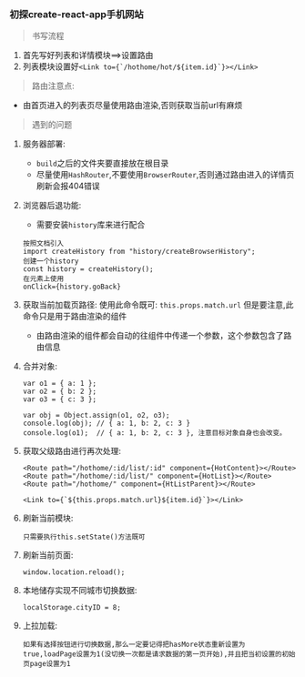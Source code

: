 ### 初探create-react-app手机网站

> 书写流程
1. 首先写好列表和详情模块==>设置路由
2. 列表模块设置好```<Link to={`/hothome/hot/${item.id}`}></Link>```

> 路由注意点:
* 由首页进入的列表页尽量使用路由渲染,否则获取当前url有麻烦

> 遇到的问题
1. 服务器部署:
    * ```build```之后的文件夹要直接放在根目录
    * 尽量使用```HashRouter```,不要使用```BrowserRouter```,否则通过路由进入的详情页刷新会报404错误

2. 浏览器后退功能:
    * 需要安装```history```库来进行配合
    ```
    按照文档引入
    import createHistory from "history/createBrowserHistory";
    创建一个history
    const history = createHistory();
    在元素上使用
    onClick={history.goBack}
    ```

3. 获取当前加载页路径:
    使用此命令既可:
    ```this.props.match.url```
    但是要注意,此命令只是用于路由渲染的组件
    * 由路由渲染的组件都会自动的往组件中传递一个参数，这个参数包含了路由信息

4. 合并对象:
    ```
    var o1 = { a: 1 };
    var o2 = { b: 2 };
    var o3 = { c: 3 };

    var obj = Object.assign(o1, o2, o3);
    console.log(obj); // { a: 1, b: 2, c: 3 }
    console.log(o1);  // { a: 1, b: 2, c: 3 }, 注意目标对象自身也会改变。
    ```

5. 获取父级路由进行再次处理:
   ```
   <Route path="/hothome/:id/list/:id" component={HotContent}></Route>
   <Route path="/hothome/:id/list/" component={HotList}></Route>
   <Route path="/hothome/" component={HtListParent}></Route>

   <Link to={`${this.props.match.url}${item.id}`}></Link>
   ```

6. 刷新当前模块:
   ```
   只需要执行this.setState()方法既可
   ```

7. 刷新当前页面:
   ```
   window.location.reload();
   ```

8. 本地储存实现不同城市切换数据:
   ```
   localStorage.cityID = 8;
   ```

9. 上拉加载:
   ```
   如果有选择按钮进行切换数据,那么一定要记得把hasMore状态重新设置为true,loadPage设置为1(没切换一次都是请求数据的第一页开始),并且把当初设置的初始页page设置为1
   ```